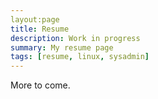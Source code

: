 ```yaml
---
layout:page
title: Resume
description: Work in progress
summary: My resume page
tags: [resume, linux, sysadmin]
---
```


More to come.
